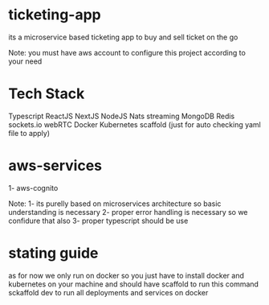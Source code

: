 # ticketing-app
its a microservice based ticketing app to buy and sell ticket on the go 

Note: you must have aws account to configure this project according to your need

# Tech Stack

Typescript
ReactJS
NextJS
NodeJS
Nats streaming
MongoDB
Redis
sockets.io
webRTC
Docker
Kubernetes
scaffold (just for auto checking yaml file to apply)

# aws-services
1- aws-cognito

Note: 
1- its purelly based on microservices architecture so basic understanding is necessary
2- proper error handling is necessary so we confidure that also 
3- proper typescript should be use

# stating guide
as for now we only run on docker so you just have to install docker and 
kubernetes on your machine and should have scaffold to run this command
sckaffold dev to run all deployments and services on docker

